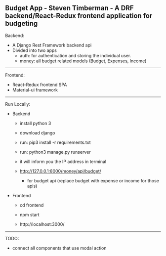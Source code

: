 Budget App - Steven Timberman - A DRF backend/React-Redux frontend application for budgeting
--------------------------------------------------------------------------
Backend:
- A Django Rest Framework backend api
- Divided into two apps
  - auth: for authentication and storing the individual user.
  - money: all budget related models (Budget, Expenses, Income)
--------------------------------------------------------------------------
Frontend:
- React-Redux frontend SPA
- Material-ui framework
--------------------------------------------------------------------------
Run Locally:
- Backend
	- install python 3
	- download django
	- run: pip3 install -r requirements.txt
	- run: python3 manage.py runserver
	- it will inform you the IP address in terminal

	- http://127.0.0.1:8000/money/api/budget/
		- for budget api (replace budget with expense or income for those apis) 

- Frontend
	- cd frontend
	- npm start

	- http://localhost:3000/
---------------------------------------------------------------------------
TODO:
- connect all components that use modal action
